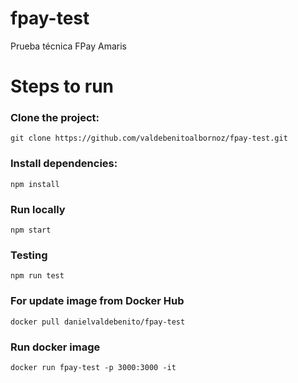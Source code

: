 # fpay-test
Prueba técnica FPay Amaris

# Steps to run

### Clone the project:

```git clone https://github.com/valdebenitoalbornoz/fpay-test.git```

### Install dependencies:

```npm install```

### Run locally

```npm start```

### Testing

```npm run test```


### For update image from Docker Hub

```docker pull danielvaldebenito/fpay-test```


### Run docker image

```docker run fpay-test -p 3000:3000 -it```

